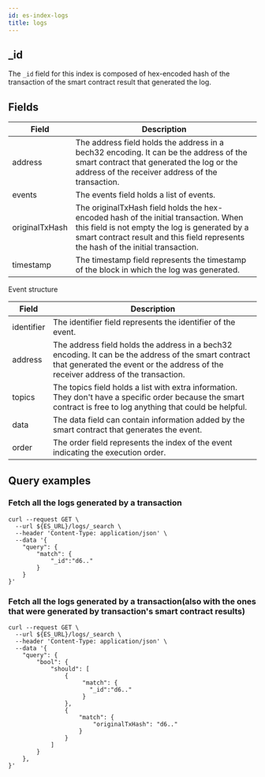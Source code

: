 ```yaml
---
id: es-index-logs
title: logs
---
```



## _id

The `_id` field for this index is composed of hex-encoded hash of the transaction of the smart contract result that generated the log.

## Fields

| Field          | Description                                                                                                                                                                                                                 |
|----------------|-----------------------------------------------------------------------------------------------------------------------------------------------------------------------------------------------------------------------------|
| address        | The address field holds the address in a bech32 encoding. It can be the address of the smart contract that generated the log or the address of the receiver address of the transaction.                                     |
| events         | The events field holds a list of events.                                                                                                                                                                                    |
| originalTxHash | The originalTxHash field holds the hex-encoded hash of the initial transaction. When this field is not empty the log is generated by a smart contract result and this field represents the hash of the initial transaction. |
| timestamp      | The timestamp field represents the timestamp of the block in which the log was generated.                                                                                                                                   |


Event structure 

| Field       | Description                                                                                                                                                                               |
|-------------|-------------------------------------------------------------------------------------------------------------------------------------------------------------------------------------------|
| identifier  | The identifier field represents the identifier of the event.                                                                                                                              |
| address     | The address field holds the address in a bech32 encoding. It can be the address of the smart contract that generated the event or the address of the receiver address of the transaction. |
| topics      | The topics field holds a list with extra information. They don't have a specific order because the smart contract is free to log anything that could be helpful.                          |
| data        | The data field can contain information added by the smart contract that generates the event.                                                                                              |
| order       | The order field represents the index of the event indicating the execution order.                                                                                                         |


## Query examples

### Fetch all the logs generated by a transaction

```
curl --request GET \
  --url ${ES_URL}/logs/_search \
  --header 'Content-Type: application/json' \
  --data '{
	"query": {
		"match": {
			"_id":"d6.."
		}
	}
}'
```

### Fetch all the logs generated by a transaction(also with the ones that were generated by transaction's smart contract results)

```
curl --request GET \
  --url ${ES_URL}/logs/_search \
  --header 'Content-Type: application/json' \
  --data '{
	"query": {
		"bool": {
			"should": [
				{
				     "match": {
                       "_id":"d6.."
                     }
				},
				{
					"match": {
						"originalTxHash": "d6.."
					}
				}
			]
		}
	},
}'
```

